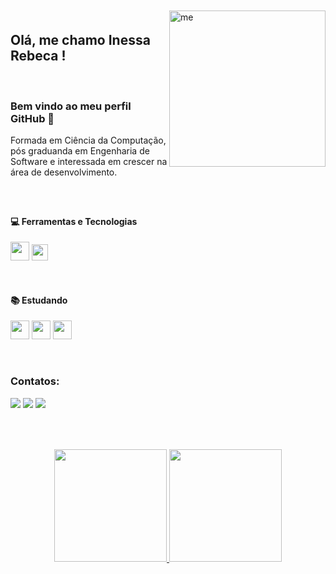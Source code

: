 <a href="https://imgbb.com/"><img src="https://i.ibb.co/RNbJLQf/me.jpg" alt="me" border="0" align="right" width="250px" style="margin-top:-20px"></a>

## Olá, me chamo Inessa Rebeca ! 
<br />


### Bem vindo ao meu perfil GitHub 👋
Formada em Ciência da Computação, pós graduanda em Engenharia de Software e interessada em crescer na área de desenvolvimento.

<br />

##

#### :computer: Ferramentas e Tecnologias	 
<img src="https://cdn.jsdelivr.net/gh/devicons/devicon/icons/git/git-plain.svg" width="30" height="30" />     <img src="https://cdn.jsdelivr.net/gh/devicons/devicon/icons/bootstrap/bootstrap-plain.svg" width="26" height="26"/>

<br />


#### :books: Estudando
<img src="https://cdn.jsdelivr.net/gh/devicons/devicon/icons/html5/html5-original.svg" width="30" height="30"/>  <img src="https://cdn.jsdelivr.net/gh/devicons/devicon/icons/css3/css3-original.svg" width="30" height="30"/>  <img src="https://cdn.jsdelivr.net/gh/devicons/devicon/icons/javascript/javascript-original.svg" width="30" height="30" />

<br />

### Contatos:
<div>
<a href="https://www.linkedin.com/in/inessa-rebeca-16a196b7/" target="_blank"><img src="https://img.shields.io/badge/-LinkedIn-%230077B5?style=for-the-badge&logo=linkedin&logoColor=white" target="_blank"></a>   
<a href="https://instagram.com/inessarebeca" target="_blank"><img src="https://img.shields.io/badge/-Instagram-%23E4405F?style=for-the-badge&logo=instagram&logoColor=white" target="_blank"></a>
<a href = "mailto:contato@inessarebeca5"><img src="https://img.shields.io/badge/Gmail-D14836?style=for-the-badge&logo=gmail&logoColor=white" target="_blank"></a>
</div>

<br />
<br />

##

<p align="center">
<a href="https://github.com/rebeca8">
<img height="180em" src="https://github-readme-stats.vercel.app/api/top-langs/?username=rebeca8&layout=compact&langs_count=7&theme=algolia"/>
<img height="180em" src="https://github-readme-stats.vercel.app/api?username=rebeca8&show_icons=true&theme=algolia&include_all_commits=true&count_private=true"/>
  </a>
  </p> 
  
  
  

